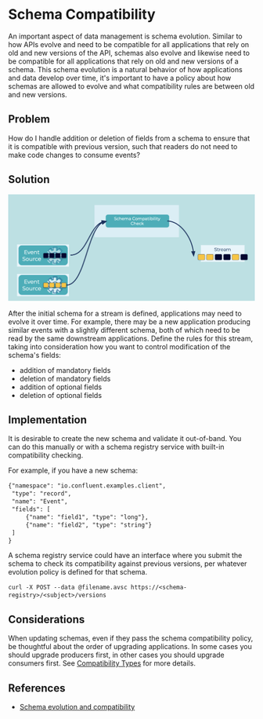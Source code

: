 # Schema Compatibility
An important aspect of data management is schema evolution.
Similar to how APIs evolve and need to be compatible for all applications that rely on old and new versions of the API, schemas also evolve and likewise need to be compatible for all applications that rely on old and new versions of a schema.
This schema evolution is a natural behavior of how applications and data develop over time, it's important to have a policy about how schemas are allowed to evolve and what compatibility rules are between old and new versions.

## Problem
How do I handle addition or deletion of fields from a schema to ensure that it is compatible with previous version, such that readers do not need to make code changes to consume events?

## Solution
![schema-compatibility](../img/schema-compatibility.png)

After the initial schema for a stream is defined, applications may need to evolve it over time.
For example, there may be a new application producing similar events with a slightly different schema, both of which need to be read by the same downstream applications.
Define the rules for this stream, taking into consideration how you want to control modification of the schema's fields:

- addition of mandatory fields
- deletion of mandatory fields
- addition of optional fields
- deletion of optional fields

## Implementation
It is desirable to create the new schema and validate it out-of-band.
You can do this manually or with a schema registry service with built-in compatibility checking.

For example, if you have a new schema:

```
{"namespace": "io.confluent.examples.client",
 "type": "record",
 "name": "Event",
 "fields": [
     {"name": "field1", "type": "long"},
     {"name": "field2", "type": "string"}
 ]
}
```

A schema registry service could have an interface where you submit the schema to check its compatibility against previous versions, per whatever evolution policy is defined for that schema.

```
curl -X POST --data @filename.avsc https://<schema-registry>/<subject>/versions
```

## Considerations
When updating schemas, even if they pass the schema compatibility policy, be thoughtful about the order of upgrading applications.
In some cases you should upgrade producers first, in other cases you should upgrade consumers first.
See [Compatibility Types](https://docs.confluent.io/platform/current/schema-registry/avro.html#compatibility-types) for more details.

## References
* [Schema evolution and compatibility](https://docs.confluent.io/platform/current/schema-registry/avro.html#)
